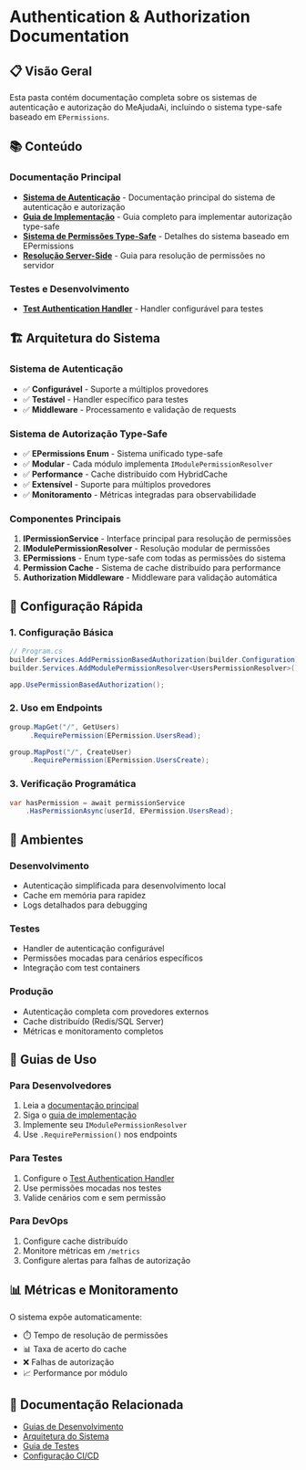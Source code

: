 # Authentication & Authorization Documentation

## 📋 Visão Geral

Esta pasta contém documentação completa sobre os sistemas de autenticação e autorização do MeAjudaAi, incluindo o sistema type-safe baseado em `EPermissions`.

## 📚 Conteúdo

### Documentação Principal
- **[Sistema de Autenticação](../authentication.md)** - Documentação principal do sistema de autenticação e autorização
- **[Guia de Implementação](./authorization_system_implementation.md)** - Guia completo para implementar autorização type-safe
- **[Sistema de Permissões Type-Safe](./type_safe_permissions_system.md)** - Detalhes do sistema baseado em EPermissions
- **[Resolução Server-Side](../server_side_permissions.md)** - Guia para resolução de permissões no servidor

### Testes e Desenvolvimento
- **[Test Authentication Handler](../testing/test_authentication_handler.md)** - Handler configurável para testes

## 🏗️ Arquitetura do Sistema

### Sistema de Autenticação
- ✅ **Configurável** - Suporte a múltiplos provedores
- ✅ **Testável** - Handler específico para testes
- ✅ **Middleware** - Processamento e validação de requests

### Sistema de Autorização Type-Safe
- ✅ **EPermissions Enum** - Sistema unificado type-safe
- ✅ **Modular** - Cada módulo implementa `IModulePermissionResolver`
- ✅ **Performance** - Cache distribuído com HybridCache
- ✅ **Extensível** - Suporte para múltiplos provedores
- ✅ **Monitoramento** - Métricas integradas para observabilidade

### Componentes Principais

1. **IPermissionService** - Interface principal para resolução de permissões
2. **IModulePermissionResolver** - Resolução modular de permissões
3. **EPermissions** - Enum type-safe com todas as permissões do sistema
4. **Permission Cache** - Sistema de cache distribuído para performance
5. **Authorization Middleware** - Middleware para validação automática

## 🚀 Configuração Rápida

### 1. Configuração Básica
```csharp
// Program.cs
builder.Services.AddPermissionBasedAuthorization(builder.Configuration);
builder.Services.AddModulePermissionResolver<UsersPermissionResolver>();

app.UsePermissionBasedAuthorization();
```
### 2. Uso em Endpoints
```csharp
group.MapGet("/", GetUsers)
     .RequirePermission(EPermission.UsersRead);

group.MapPost("/", CreateUser)
     .RequirePermission(EPermission.UsersCreate);
```
### 3. Verificação Programática
```csharp
var hasPermission = await permissionService
    .HasPermissionAsync(userId, EPermission.UsersRead);
```
## 🔧 Ambientes

### Desenvolvimento
- Autenticação simplificada para desenvolvimento local
- Cache em memória para rapidez
- Logs detalhados para debugging

### Testes
- Handler de autenticação configurável
- Permissões mocadas para cenários específicos
- Integração com test containers

### Produção
- Autenticação completa com provedores externos
- Cache distribuído (Redis/SQL Server)
- Métricas e monitoramento completos

## 📖 Guias de Uso

### Para Desenvolvedores
1. Leia a [documentação principal](../authentication.md)
2. Siga o [guia de implementação](./authorization_system_implementation.md)
3. Implemente seu `IModulePermissionResolver`
4. Use `.RequirePermission()` nos endpoints

### Para Testes
1. Configure o [Test Authentication Handler](../testing/test_authentication_handler.md)
2. Use permissões mocadas nos testes
3. Valide cenários com e sem permissão

### Para DevOps
1. Configure cache distribuído
2. Monitore métricas em `/metrics`
3. Configure alertas para falhas de autorização

## 📊 Métricas e Monitoramento

O sistema expõe automaticamente:
- ⏱️ Tempo de resolução de permissões
- 📊 Taxa de acerto do cache
- ❌ Falhas de autorização
- 📈 Performance por módulo

## 🔗 Documentação Relacionada

- [Guias de Desenvolvimento](../development.md)
- [Arquitetura do Sistema](../architecture.md)
- [Guia de Testes](../testing/)
- [Configuração CI/CD](../ci_cd.md)